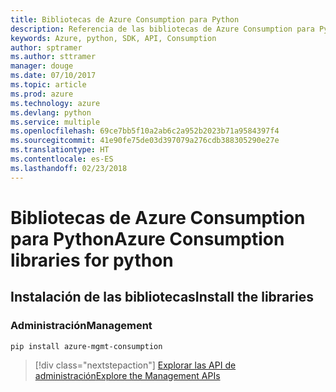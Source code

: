 ```yaml
---
title: Bibliotecas de Azure Consumption para Python
description: Referencia de las bibliotecas de Azure Consumption para Python
keywords: Azure, python, SDK, API, Consumption
author: sptramer
ms.author: sttramer
manager: douge
ms.date: 07/10/2017
ms.topic: article
ms.prod: azure
ms.technology: azure
ms.devlang: python
ms.service: multiple
ms.openlocfilehash: 69ce7bb5f10a2ab6c2a952b2023b71a9584397f4
ms.sourcegitcommit: 41e90fe75de03d397079a276cdb388305290e27e
ms.translationtype: HT
ms.contentlocale: es-ES
ms.lasthandoff: 02/23/2018
---
```

# <a name="azure-consumption-libraries-for-python"></a><span data-ttu-id="cb6c6-104">Bibliotecas de Azure Consumption para Python</span><span class="sxs-lookup"><span data-stu-id="cb6c6-104">Azure Consumption libraries for python</span></span>

## <a name="install-the-libraries"></a><span data-ttu-id="cb6c6-105">Instalación de las bibliotecas</span><span class="sxs-lookup"><span data-stu-id="cb6c6-105">Install the libraries</span></span>


### <a name="management"></a><span data-ttu-id="cb6c6-106">Administración</span><span class="sxs-lookup"><span data-stu-id="cb6c6-106">Management</span></span>

```bash
pip install azure-mgmt-consumption
```
> [!div class="nextstepaction"]
> [<span data-ttu-id="cb6c6-107">Explorar las API de administración</span><span class="sxs-lookup"><span data-stu-id="cb6c6-107">Explore the Management APIs</span></span>](/python/api/overview/azure/consumption/management)